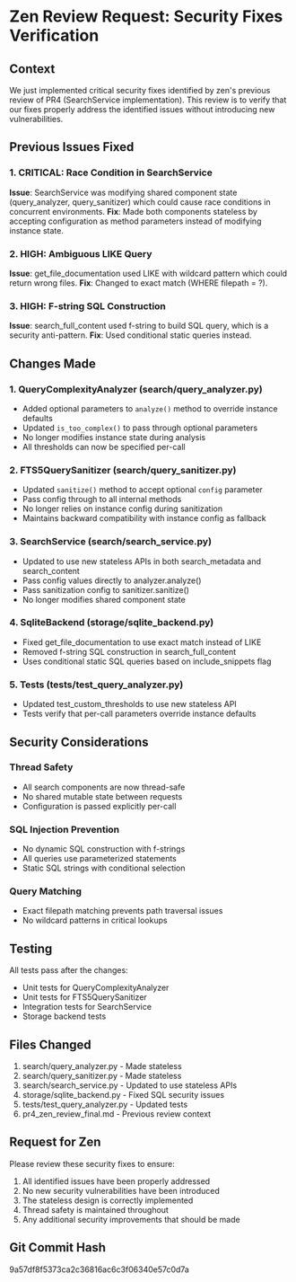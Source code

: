 # Zen Review Request: Security Fixes Verification

## Context
We just implemented critical security fixes identified by zen's previous review of PR4 (SearchService implementation). This review is to verify that our fixes properly address the identified issues without introducing new vulnerabilities.

## Previous Issues Fixed

### 1. CRITICAL: Race Condition in SearchService
**Issue**: SearchService was modifying shared component state (query_analyzer, query_sanitizer) which could cause race conditions in concurrent environments.
**Fix**: Made both components stateless by accepting configuration as method parameters instead of modifying instance state.

### 2. HIGH: Ambiguous LIKE Query
**Issue**: get_file_documentation used LIKE with wildcard pattern which could return wrong files.
**Fix**: Changed to exact match (WHERE filepath = ?).

### 3. HIGH: F-string SQL Construction
**Issue**: search_full_content used f-string to build SQL query, which is a security anti-pattern.
**Fix**: Used conditional static queries instead.

## Changes Made

### 1. QueryComplexityAnalyzer (search/query_analyzer.py)
- Added optional parameters to `analyze()` method to override instance defaults
- Updated `is_too_complex()` to pass through optional parameters
- No longer modifies instance state during analysis
- All thresholds can now be specified per-call

### 2. FTS5QuerySanitizer (search/query_sanitizer.py)
- Updated `sanitize()` method to accept optional `config` parameter
- Pass config through to all internal methods
- No longer relies on instance config during sanitization
- Maintains backward compatibility with instance config as fallback

### 3. SearchService (search/search_service.py)
- Updated to use new stateless APIs in both search_metadata and search_content
- Pass config values directly to analyzer.analyze()
- Pass sanitization config to sanitizer.sanitize()
- No longer modifies shared component state

### 4. SqliteBackend (storage/sqlite_backend.py)
- Fixed get_file_documentation to use exact match instead of LIKE
- Removed f-string SQL construction in search_full_content
- Uses conditional static SQL queries based on include_snippets flag

### 5. Tests (tests/test_query_analyzer.py)
- Updated test_custom_thresholds to use new stateless API
- Tests verify that per-call parameters override instance defaults

## Security Considerations

### Thread Safety
- All search components are now thread-safe
- No shared mutable state between requests
- Configuration is passed explicitly per-call

### SQL Injection Prevention
- No dynamic SQL construction with f-strings
- All queries use parameterized statements
- Static SQL strings with conditional selection

### Query Matching
- Exact filepath matching prevents path traversal issues
- No wildcard patterns in critical lookups

## Testing
All tests pass after the changes:
- Unit tests for QueryComplexityAnalyzer
- Unit tests for FTS5QuerySanitizer
- Integration tests for SearchService
- Storage backend tests

## Files Changed
1. search/query_analyzer.py - Made stateless
2. search/query_sanitizer.py - Made stateless  
3. search/search_service.py - Updated to use stateless APIs
4. storage/sqlite_backend.py - Fixed SQL security issues
5. tests/test_query_analyzer.py - Updated tests
6. pr4_zen_review_final.md - Previous review context

## Request for Zen
Please review these security fixes to ensure:
1. All identified issues have been properly addressed
2. No new security vulnerabilities have been introduced
3. The stateless design is correctly implemented
4. Thread safety is maintained throughout
5. Any additional security improvements that should be made

## Git Commit Hash
9a57df8f5373ca2c36816ac6c3f06340e57c0d7a